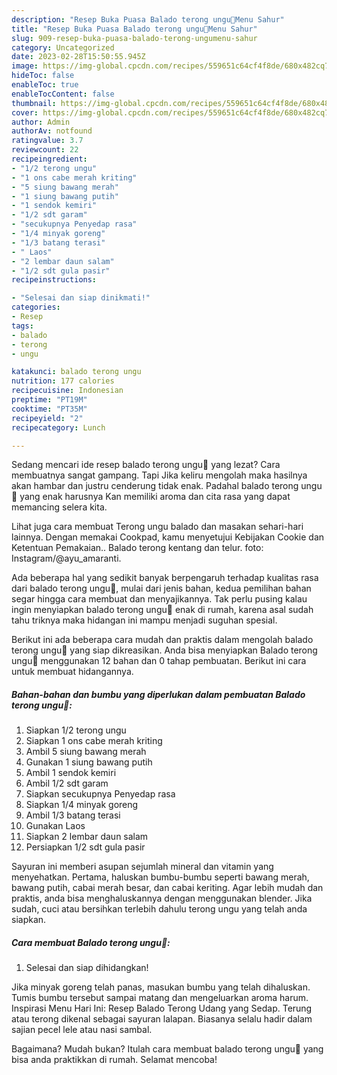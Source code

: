 ```yaml
---
description: "Resep Buka Puasa Balado terong ungu🍆Menu Sahur"
title: "Resep Buka Puasa Balado terong ungu🍆Menu Sahur"
slug: 909-resep-buka-puasa-balado-terong-ungumenu-sahur
category: Uncategorized
date: 2023-02-28T15:50:55.945Z
image: https://img-global.cpcdn.com/recipes/559651c64cf4f8de/680x482cq70/balado-terong-ungu-foto-resep-utama.jpg
hideToc: false
enableToc: true
enableTocContent: false
thumbnail: https://img-global.cpcdn.com/recipes/559651c64cf4f8de/680x482cq70/balado-terong-ungu-foto-resep-utama.jpg
cover: https://img-global.cpcdn.com/recipes/559651c64cf4f8de/680x482cq70/balado-terong-ungu-foto-resep-utama.jpg
author: Admin
authorAv: notfound
ratingvalue: 3.7
reviewcount: 22
recipeingredient:
- "1/2 terong ungu"
- "1 ons cabe merah kriting"
- "5 siung bawang merah"
- "1 siung bawang putih"
- "1 sendok kemiri"
- "1/2 sdt garam"
- "secukupnya Penyedap rasa"
- "1/4 minyak goreng"
- "1/3 batang terasi"
- " Laos"
- "2 lembar daun salam"
- "1/2 sdt gula pasir"
recipeinstructions:

- "Selesai dan siap dinikmati!"
categories:
- Resep
tags:
- balado
- terong
- ungu

katakunci: balado terong ungu 
nutrition: 177 calories
recipecuisine: Indonesian
preptime: "PT19M"
cooktime: "PT35M"
recipeyield: "2"
recipecategory: Lunch

---
```



Sedang mencari ide resep balado terong ungu🍆 yang lezat? Cara membuatnya sangat gampang. Tapi Jika keliru mengolah maka hasilnya akan hambar dan justru cenderung tidak enak. Padahal balado terong ungu🍆 yang enak harusnya Kan memiliki aroma dan cita rasa yang dapat memancing selera kita.


Lihat juga cara membuat Terong ungu balado dan masakan sehari-hari lainnya. Dengan memakai Cookpad, kamu menyetujui Kebijakan Cookie dan Ketentuan Pemakaian.. Balado terong kentang dan telur. foto: Instagram/@ayu_amaranti.

Ada beberapa hal yang sedikit banyak berpengaruh terhadap kualitas rasa dari balado terong ungu🍆, mulai dari jenis bahan, kedua pemilihan bahan segar hingga cara membuat dan menyajikannya. Tak perlu pusing kalau ingin menyiapkan balado terong ungu🍆 enak di rumah, karena asal sudah tahu triknya maka hidangan ini mampu menjadi suguhan spesial.


Berikut ini ada beberapa cara mudah dan praktis dalam mengolah balado terong ungu🍆 yang siap dikreasikan. Anda bisa menyiapkan Balado terong ungu🍆 menggunakan 12 bahan dan 0 tahap pembuatan. Berikut ini cara untuk membuat hidangannya.

<!--inarticleads1-->

##### Bahan-bahan dan bumbu yang diperlukan dalam pembuatan Balado terong ungu🍆:

1. Siapkan 1/2 terong ungu
1. Siapkan 1 ons cabe merah kriting
1. Ambil 5 siung bawang merah
1. Gunakan 1 siung bawang putih
1. Ambil 1 sendok kemiri
1. Ambil 1/2 sdt garam
1. Siapkan secukupnya Penyedap rasa
1. Siapkan 1/4 minyak goreng
1. Ambil 1/3 batang terasi
1. Gunakan  Laos
1. Siapkan 2 lembar daun salam
1. Persiapkan 1/2 sdt gula pasir


Sayuran ini memberi asupan sejumlah mineral dan vitamin yang menyehatkan. Pertama, haluskan bumbu-bumbu seperti bawang merah, bawang putih, cabai merah besar, dan cabai keriting. Agar lebih mudah dan praktis, anda bisa menghaluskannya dengan menggunakan blender. Jika sudah, cuci atau bersihkan terlebih dahulu terong ungu yang telah anda siapkan. 

<!--inarticleads2-->

##### Cara membuat Balado terong ungu🍆:


1. Selesai dan siap dihidangkan!

Jika minyak goreng telah panas, masukan bumbu yang telah dihaluskan. Tumis bumbu tersebut sampai matang dan mengeluarkan aroma harum. Inspirasi Menu Hari Ini: Resep Balado Terong Udang yang Sedap. Terung atau terong dikenal sebagai sayuran lalapan. Biasanya selalu hadir dalam sajian pecel lele atau nasi sambal. 

Bagaimana? Mudah bukan? Itulah cara membuat balado terong ungu🍆 yang bisa anda praktikkan di rumah. Selamat mencoba!
